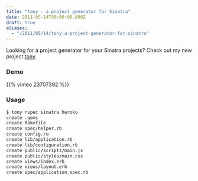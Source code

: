 ```yaml
---
title: "tony - a project generator for Sinatra"
date: 2011-05-14T00:00:00.000Z
draft: true
aliases:
  - "/2011/05/14/tony-a-project-generator-for-sinatra"
---
```

Looking for a project generator for your Sinatra projects? Check out my new project [tony](https://github.com/AndrewVos/tony).

### Demo

{{% vimeo 23707392 %}}

### Usage

```bash
$ tony rspec sinatra heroku
create .gems
create Rakefile
create spec/helper.rb
create config.ru
create lib/application.rb
create lib/configuration.rb
create public/scripts/main.js
create public/styles/main.css
create views/index.erb
create views/layout.erb
create spec/application_spec.rb
```
